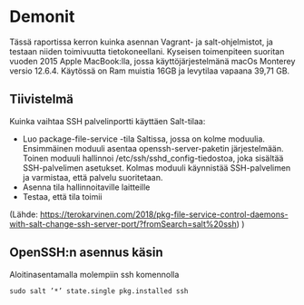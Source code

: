 # Demonit

Tässä raportissa kerron kuinka asennan Vagrant- ja salt-ohjelmistot, ja testaan niiden toimivuutta tietokoneellani. Kyseisen toimenpiteen suoritan vuoden 2015 Apple MacBook:lla, jossa käyttöjärjestelmänä macOs Monterey versio 12.6.4. Käytössä on Ram muistia 16GB ja levytilaa vapaana 39,71 GB.

## Tiivistelmä

Kuinka vaihtaa SSH palvelinportti käyttäen Salt-tilaa:

-	Luo package-file-service -tila Saltissa, jossa on kolme moduulia. Ensimmäinen moduuli asentaa openssh-server-paketin järjestelmään. Toinen moduuli hallinnoi /etc/ssh/sshd_config-tiedostoa, joka sisältää SSH-palvelimen asetukset. Kolmas moduuli käynnistää SSH-palvelimen ja varmistaa, että palvelu suoritetaan.
-	Asenna tila hallinnoitaville laitteille
-	Testaa, että tila toimii


(Lähde: https://terokarvinen.com/2018/pkg-file-service-control-daemons-with-salt-change-ssh-server-port/?fromSearch=salt%20ssh)
)


## OpenSSH:n asennus käsin

Aloitinasentamalla molempiin ssh komennolla 

    sudo salt ’*’ state.single pkg.installed ssh
 
